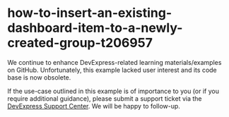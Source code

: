 
# how-to-insert-an-existing-dashboard-item-to-a-newly-created-group-t206957

We continue to enhance DevExpress-related learning materials/examples on GitHub. Unfortunately, this example lacked user interest and its code base is now obsolete.

If the use-case outlined in this example is of importance to you (or if you require additional guidance), please submit a support ticket via the [DevExpress Support Center](https://supportcenter.devexpress.com/ticket/create?followUpTo=T206957). We will be happy to follow-up.